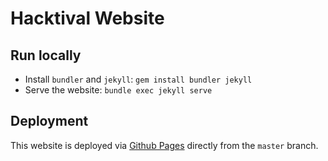 # Hacktival Website

## Run locally

- Install `bundler` and `jekyll`: `gem install bundler jekyll`
- Serve the website: `bundle exec jekyll serve`

## Deployment

This website is deployed via [Github Pages](https://pages.github.com/) directly from the `master` branch.